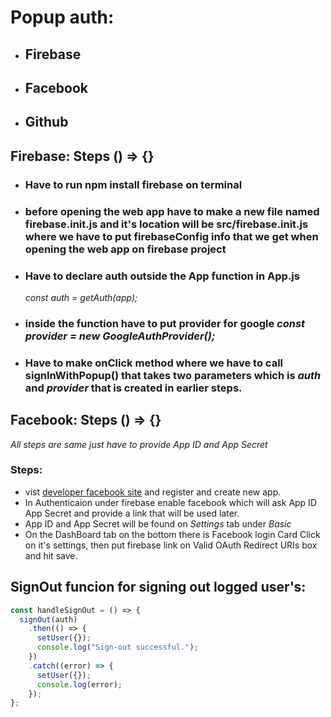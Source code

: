 # Popup auth:

- ## Firebase
- ## Facebook
- ## Github

## Firebase: Steps () => {}

- ### Have to run npm install firebase on terminal
- ### before opening the web app have to make a new file named firebase.init.js and it's location will be src/firebase.init.js where we have to put firebaseConfig info that we get when opening the web app on firebase project
- ### Have to declare auth outside the App function in App.js
  _const auth = getAuth(app);_
- ### inside the function have to put provider for google _const provider = new GoogleAuthProvider();_
- ### Have to make onClick method where we have to call signInWithPopup() that takes two parameters which is _auth_ and _provider_ that is created in earlier steps.

## Facebook: Steps () => {}

_All steps are same just have to provide App ID and App Secret_

### Steps:

- vist [developer facebook site](https://developer.facebook.com) and register and create new app.
- In Authenticaion under firebase enable facebook which will ask App ID App Secret and provide a link that will be used later.
- App ID and App Secret will be found on _Settings_ tab under _Basic_
- On the DashBoard tab on the bottom there is Facebook login Card Click on it's settings, then put firebase link on Valid OAuth Redirect URIs box and hit save.

## SignOut funcion for signing out logged user's:

```javascript
const handleSignOut = () => {
  signOut(auth)
    .then(() => {
      setUser({});
      console.log("Sign-out successful.");
    })
    .catch((error) => {
      setUser({});
      console.log(error);
    });
};
```
